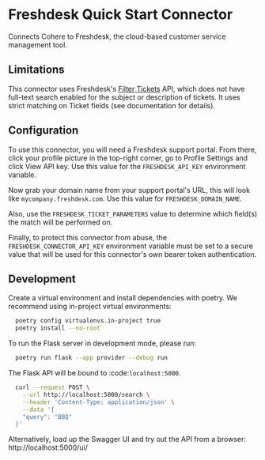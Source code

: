 # Freshdesk Quick Start Connector

Connects Cohere to Freshdesk, the cloud-based customer service management tool.

## Limitations

This connector uses Freshdesk's [Filter Tickets](https://developers.freshdesk.com/api/#filter_tickets) API, which does not have full-text search enabled for the subject or description of tickets. It uses strict matching on Ticket fields (see documentation for details).

## Configuration

To use this connector, you will need a Freshdesk support portal. From there, click your profile picture
in the top-right corner, go to Profile Settings and click View API key. Use this value for the
`FRESHDESK_API_KEY` environment variable.

Now grab your domain name from your support portal's URL, this will look like `mycompany.freshdesk.com`.
Use this value for `FRESHDESK_DOMAIN_NAME`.

Also, use the `FRESHDESK_TICKET_PARAMETERS` value to determine which field(s) the match will be performed on.

Finally, to protect this connector from abuse, the `FRESHDESK_CONNECTOR_API_KEY` environment variable must be set to a secure value that will be used for this connector's own bearer token authentication.

## Development

Create a virtual environment and install dependencies with poetry. We recommend using in-project virtual environments:

```bash
  poetry config virtualenvs.in-project true
  poetry install --no-root
```

To run the Flask server in development mode, please run:

```bash
  poetry run flask --app provider --debug run
```

The Flask API will be bound to :code:`localhost:5000`.

```bash
  curl --request POST \
    --url http://localhost:5000/search \
    --header 'Content-Type: application/json' \
    --data '{
    "query": "BBQ"
  }'
```

Alternatively, load up the Swagger UI and try out the API from a browser: http://localhost:5000/ui/
